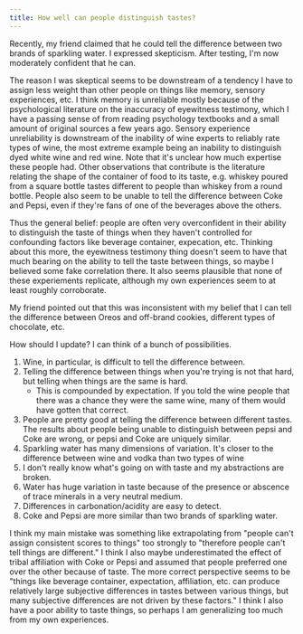 ```yaml
---
title: How well can people distinguish tastes?
---
```


Recently, my friend claimed that he could tell the difference between two brands of sparkling water. I expressed skepticism. After testing, I'm now moderately confident that he can. 

The reason I was skeptical seems to be downstream of a tendency I have to assign less weight than other people on things like memory, sensory experiences, etc. I think memory is unreliable mostly because of the psychological literature on the inaccuracy of eyewitness testimony, which I have a passing sense of from reading psychology textbooks and a small amount of original sources a few years ago. Sensory experience unreliability is downstream of the inability of wine experts to reliably rate types of wine, the most extreme example being an inability to distinguish dyed white wine and red wine. Note that it's unclear how much expertise these people had. Other observations that contribute is the literature relating the shape of the container of food to its taste, e.g. whiskey poured from a square bottle tastes different to people than whiskey from a round bottle. People also seem to be unable to tell the difference between Coke and Pepsi, even if they're fans of one of the beverages above the others.

Thus the general belief: people are often very overconfident in their ability to distinguish the taste of things when they haven't controlled for confounding factors like beverage container, expecation, etc. Thinking about this more, the eyewitness testimony thing doesn't seem to have that much bearing on the ability to tell the taste between things, so maybe I believed some fake correlation there. It also seems plausible that none of these experiements replicate, although my own experiences seem to at least roughly corroborate. 

My friend pointed out that this was inconsistent with my belief that I can tell the difference between Oreos and off-brand cookies, different types of chocolate, etc. 

How should I update? I can think of a bunch of possibilities.

1. Wine, in particular, is difficult to tell the difference between.
2. Telling the difference between things when you're trying is not that hard, but telling when things are the same is hard.
   * This is compounded by expectation. If you told the wine people that there was a chance they were the same wine, many of them would have gotten that correct.
3. People are pretty good at telling the difference between different tastes. The results about people being unable to distinguish between pepsi and Coke are wrong, or pepsi and Coke are uniquely similar.
4. Sparkling water has many dimensions of variation. It's closer to the difference between wine and vodka than two types of wine
5. I don't really know what's going on with taste and my abstractions are broken.
6. Water has huge variation in taste because of the presence or abscence of trace minerals in a very neutral medium.
7. Differences in carbonation/acidity are easy to detect.
8. Coke and Pepsi are more similar than two brands of sparkling water.

I think my main mistake was something like extrapolating from "people can't assign consistent scores to things" too strongly to "therefore people can't tell things are different." I think I also maybe underestimated the effect of tribal affiliation with Coke or Pepsi and assumed that people preferred one over the other because of taste. The more correct perspective seems to be "things like beverage container, expectation, affiliation, etc. can produce relatively large subjective differences in tastes between various things, but many subjective differences are not driven by these factors." I think I also have a poor ability to taste things, so perhaps I am generalizing too much from my own experiences.

